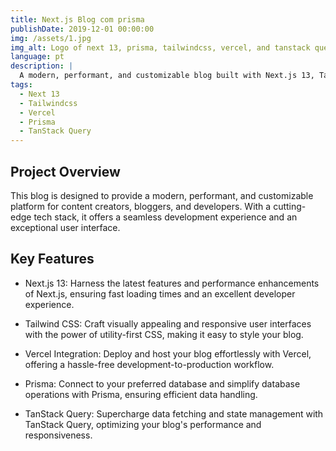 ```yaml
---
title: Next.js Blog com prisma
publishDate: 2019-12-01 00:00:00
img: /assets/1.jpg
img_alt: Logo of next 13, prisma, tailwindcss, vercel, and tanstack query
language: pt
description: |
  A modern, performant, and customizable blog built with Next.js 13, Tailwind CSS, Vercel, Prisma, and TanStack Query.
tags:
  - Next 13
  - Tailwindcss
  - Vercel
  - Prisma
  - TanStack Query
---
```


## Project Overview

This blog is designed to provide a modern, performant, and customizable platform for content creators, bloggers, and developers. With a cutting-edge tech stack, it offers a seamless development experience and an exceptional user interface.

## Key Features

- Next.js 13: Harness the latest features and performance enhancements of Next.js, ensuring fast loading times and an excellent developer experience.

- Tailwind CSS: Craft visually appealing and responsive user interfaces with the power of utility-first CSS, making it easy to style your blog.

- Vercel Integration: Deploy and host your blog effortlessly with Vercel, offering a hassle-free development-to-production workflow.

- Prisma: Connect to your preferred database and simplify database operations with Prisma, ensuring efficient data handling.

- TanStack Query: Supercharge data fetching and state management with TanStack Query, optimizing your blog's performance and responsiveness.
